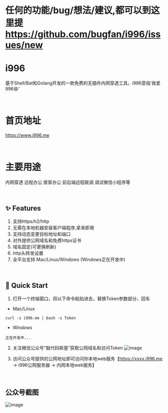# 任何的功能/bug/想法/建议,都可以到这里提 https://github.com/bugfan/i996/issues/new

# i996

基于Shell/Bat和Golang开发的一款免费的无插件内网穿透工具。i996意指‘我爱996😄’

<br>

# 首页地址

https://www.i996.me

<br>

# 主要用途

内网穿透 远程办公 居家办公 前后端远程联调 调试微信小程序等

<br>

## ✨ Features

1. 支持https/h2/http
2. 无需在本地机器安装客户端程序,拿来即用
3. 支持动态变更目标地址和端口
4. 对外提供公网域名和免费https证书
5. 域名固定(可更换刷新)
6. http头转发设置
7. 全平台支持 Mac/Linux/Windows (Windows正在开发中)

<br>

## 🚀 Quick Start
1. 打开一个终端窗口，将以下命令粘贴进去，替换Token参数部分，回车
- Mac/Linux
```
curl -s i996.me | bash -s Token
```
- Windows
```
正在开发中...
```
2. 关注微信公众号“敲代码斯基”获取公网域名和访问Token
![image](https://github.com/bugfan/i996/img/blob/main/qdmsj.jpg)

3. 访问公众号提供的公网地址即可访问你本地web服务【https://xxxx.i996.me -> i996公网服务器 -> 内网本地web服务】

<br>

## 公众号截图

![image](https://github.com/bugfan/i996/img/blob/main/gzh.jpeg)


